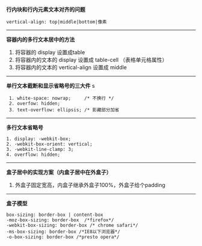 **行内块和行内元素文本对齐的问题**
  
```
vertical-align: top|middle|bottom|像素
```
---
**容器内的多行文本居中的方法**

1. 将容器的 display 设置成table
2. 将容器内的文本的 display 设置成 table-cell （表格单元格属性）
3. 将容器内的文本的 vertical-align 设置成 middle
---
**单行文本截断和显示省略号的三大件**
s
```
 1. white-space: nowrap;     /* 不换行 */
 2. overfow: hidden;
 3. text-overflow: ellipsis; /* 影藏部分加省
```
---
**多行文本省略号**

```
1. display: -webkit-box;
2. -webkit-box-orient: vertical;
3. -webkit-line-clamp: 3;
4. overflow: hidden;
```
---
**盒子居中的实现方案（内盒子居中在外盒子）**

1. 外盒子固定宽高，内盒子继承外盒子100%，外盒子给个padding

---
**盒子模型**

```
box-sizing: border-box | content-box 
-moz-box-sizing: border-box  /*firefox*/
-webkit-box-sizing: border-box /* chrome safari*/
-ms-box-sizing: border-box /*IE8以下浏览器*/
-o-box-sizing: border-box /*presto opera*/
```

  




		
